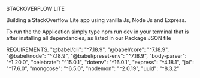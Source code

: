 STACKOVERFLOW LITE

Building a StackOverflow Lite app using vanilla Js, Node Js and Express.

To run the the Application simply type npm run dev in your terminal that is after installing all dependancies, as listed in our Package.JSON file

REQUIREMENTS.
"@babel/cli": "^7.18.9",
"@babel/core": "^7.18.9",
"@babel/node": "^7.18.9",
"@babel/preset-env": "^7.18.9",
"body-parser": "^1.20.0",
"celebrate": "^15.0.1",
"dotenv": "^16.0.1",
"express": "^4.18.1",
"joi": "^17.6.0",
"mongoose": "^6.5.0",
"nodemon": "^2.0.19",
"uuid": "^8.3.2"
